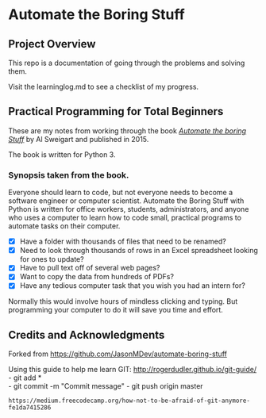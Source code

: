 # Automate the Boring Stuff

## Project Overview
This repo is a documentation of going through the problems and solving them.

Visit the learninglog.md to see a checklist of my progress.

## Practical Programming for Total Beginners

These are my notes from working through the book
[*Automate the boring Stuff*](https://automatetheboringstuff.com/)
by Al Sweigart and published in 2015.

The book is written for Python 3. 

### Synopsis taken from the book.

Everyone should learn to code, but not everyone needs to become a software engineer or computer scientist. Automate the Boring Stuff with Python is written for office workers, students, administrators, and anyone who uses a computer to learn how to code small, practical programs to automate tasks on their computer.

- [x] Have a folder with thousands of files that need to be renamed?
- [x] Need to look through thousands of rows in an Excel spreadsheet looking for ones to update?
- [x] Have to pull text off of several web pages?
- [x] Want to copy the data from hundreds of PDFs?
- [x] Have any tedious computer task that you wish you had an intern for?

Normally this would involve hours of mindless clicking and typing. But programming your computer to do it will save you time and effort.

## Credits and Acknowledgments
Forked from https://github.com/JasonMDev/automate-boring-stuff

Using this guide to help me learn GIT: http://rogerdudler.github.io/git-guide/
    - git add *    
    - git commit -m "Commit message"
    - git push origin master

    https://medium.freecodecamp.org/how-not-to-be-afraid-of-git-anymore-fe1da7415286